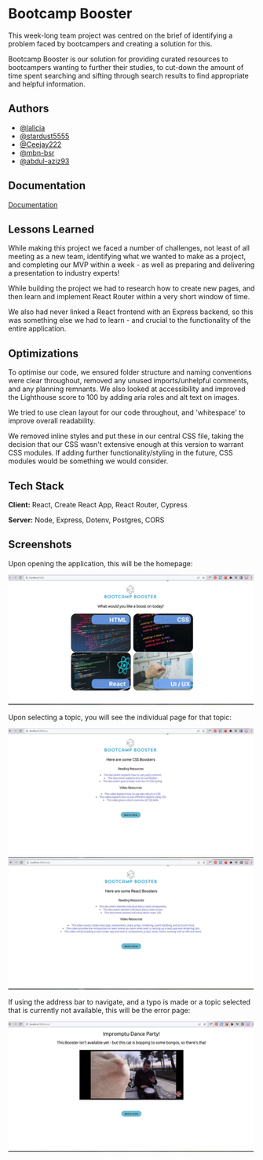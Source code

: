 # Bootcamp Booster

This week-long team project was centred on the brief of identifying a problem faced by bootcampers and creating a solution for this.

Bootcamp Booster is our solution for providing curated resources to bootcampers wanting to further their studies, to cut-down the amount of time spent searching and sifting through search results to find appropriate and helpful information.

## Authors

- [@lalicia](https://www.github.com/lalicia)
- [@stardust5555](https://www.github.com/stardust5555)
- [@Ceejay222](https://www.github.com/Ceejay222)
- [@mbn-bsr](https://www.github.com/mbn-bsr)
- [@abdul-aziz93](https://www.github.com/abdul-aziz93)

## Documentation

[Documentation](https://github.com/SchoolOfCode/w9_frontend-project-room-22-team-hydrate/blob/main/DOCUMENTATION.md)

## Lessons Learned

While making this project we faced a number of challenges, not least of all meeting as a new team, identifying what we wanted to make as a project, and completing our MVP within a week - as well as preparing and delivering a presentation to industry experts!

While building the project we had to research how to create new pages, and then learn and implement React Router within a very short window of time.

We also had never linked a React frontend with an Express backend, so this was something else we had to learn - and crucial to the functionality of the entire application.

## Optimizations

To optimise our code, we ensured folder structure and naming conventions were clear throughout, removed any unused imports/unhelpful comments, and any planning remnants. We also looked at accessibility and improved the Lighthouse score to 100 by adding aria roles and alt text on images.

We tried to use clean layout for our code throughout, and 'whitespace' to improve overall readability.

We removed inline styles and put these in our central CSS file, taking the decision that our CSS wasn't extensive enough at this version to warrant CSS modules. If adding further functionality/styling in the future, CSS modules would be something we would consider.

## Tech Stack

**Client:** React, Create React App, React Router, Cypress

**Server:** Node, Express, Dotenv, Postgres, CORS

## Screenshots

Upon opening the application, this will be the homepage:

<img src="./readmeImages/Homepage.JPG" alt="homepage screenshot" width="500px" />

Upon selecting a topic, you will see the individual page for that topic:

<img src="./readmeImages/CssTopicPage.JPG" alt="css topic screenshot" width="500px" />

<img src="./readmeImages/ReactTopicPage.JPG" alt="react topic screenshot" width="500px" />

If using the address bar to navigate, and a typo is made or a topic selected that is currently not available, this will be the error page:

<img src="./readmeImages/ErrorPage.JPG" alt="error page screenshot" width="500px" />
